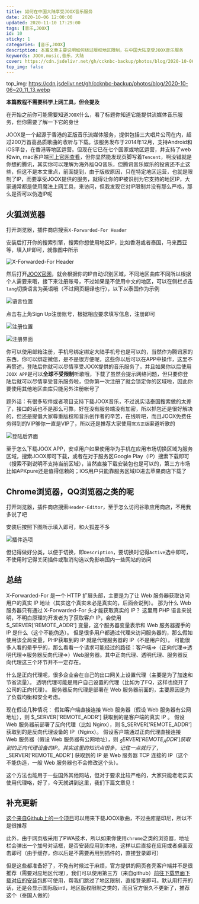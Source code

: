 ```yaml
---
title: 如何在中国大陆享受JOOX音乐服务
date: 2020-10-06 12:00:00
updated: 2020-11-10 17:29:00
tags: [音乐,JOOX]
id: 10
sticky: 1
categories: [音乐,JOOX] 
description: 本篇文章主要说明如何绕过版权地区限制，在中国大陆享受JOOX音乐服务
keywords: JOOX,music,音乐，大陆
cover: https://cdn.jsdelivr.net/gh/ccknbc-backup/photos/blog/2020-10-06~20_11_17.webp
top_img: false
---
```

top_img: https://cdn.jsdelivr.net/gh/ccknbc-backup/photos/blog/2020-10-06~20_11_13.webp

**本篇教程不需要科学上网工具，但会提及**

在开始之前你可能需要知道`JOOX`什么，看了标题你知道它能提供流媒体音乐服务，但你需要了解一下它的身世

JOOX是一个起源于香港的正版音乐流媒体服务，提供包括三大唱片公司在内，超过200万首高品质歌曲的收听与下载。该服务发布于2014年12月，支持Android和iOS平台，在香港等地区运营。但现在它已在七个国家或地区运营，并支持了web和win, mac客户端[可上官网查看](https://www.joox.com/)，但你显然能发现页脚写着`Tencent`，啊没错就是你想的腾讯，其实你可以理解为海外版QQ音乐，但腾讯音乐娱乐的投资还不止这些，但这不是本文重点，前面提到，由于版权原因，只在特定地区运营，也就是限制了IP，而要享受JOOX提供的服务，就得让你的IP被识别为它支持的地区IP，大家通常都是使用魔法上网工具，来访问，但我发现它对IP限制并没有那么严格，那么是否可以伪造IP呢

## 火狐浏览器

打开浏览器，插件商店搜索`X-Forwarded-For Header`

安装后打开你的搜索引擎，搜索你想使用地区IP，比如香港或者泰国，马来西亚等，填入IP即可，就像图中所示

![X-Forwarded-For Header](https://cdn.jsdelivr.net/gh/ccknbc-backup/photos/blog/2020-10-07~12_56_23.webp)

然后打开[JOOX官网](https://www.joox.com/)，就会根据你的IP自动识别区域，不同地区曲库不同所以根据个人需要来哦，接下来注册账号，不过如果是不使用中文的地区，可以在侧栏点击`lang`切换语言为英语哦（不过网页翻译也行），以下以泰国作为示例

![语言位置](https://cdn.jsdelivr.net/gh/ccknbc-backup/photos/blog/2020-10-07~12_59_56.webp)

点击右上角Sign Up注册账号，根据相应要求填写信息，注册即可

![注册位置](https://cdn.jsdelivr.net/gh/ccknbc-backup/photos/blog/2020-10-07~13_04_38.webp)

![注册界面](https://cdn.jsdelivr.net/gh/ccknbc-backup/photos/blog/2020-10-07~13_04_57.webp)

你可以使用邮箱注册，手机号绑定绑定大陆手机号也是可以的，当然作为腾讯家的东西，你可以绑定微信，是不是很方便呢，这些你以后可以在APP中操作，这里不再赘述，登陆后你就可以尽情享受JOOX提供的音乐服务了，并且如果你以后使用`JOOX APP`是可以**全球不受限制**听歌哦，下载了虽然会提示网络问题，但只要你登陆后就可以尽情享受音乐服务啦，但你第一次注册了就会锁定你的区域啦，因此你要使用其他地区曲库只能另外注册帐号了

题外话：有很多软件或者项目支持下载JOOX音乐，不过说实话泰国搜索做的太差了，接口的话也不是那么可靠，好在没有服务端没有加密，所以抓包还是很好解决的，但还是提倡大家尊重版权和音乐创作者的辛苦，在线听吧，而且JOOX免费任务得到的VIP够你一直是VIP了，所以还是推荐大家使用`官方正版`渠道听歌的

![登陆后界面](https://cdn.jsdelivr.net/gh/ccknbc-backup/photos/blog/2020-10-07~13_08_01.webp)

至于怎么下载JOOX APP，安卓用户如果使用华为手机在应用市场切换区域为服务区域，搜索JOOX即可下载，或者在对于服务区Google Play（IP）搜索下载即可（搜索不到说明不支持当前区域），当然直接下载安装包也是可以的，第三方市场比如APKpure还是值得信赖的；IOS用户只能靠服务区域ID进去苹果商店下载了

## Chrome浏览器，QQ浏览器之类的呢

打开浏览器，插件商店搜索`Header-Editor`，至于怎么访问谷歌应用商店，不用我多说了吧

安装后按照下图所示填入即可，和火狐差不多

![插件选项](https://cdn.jsdelivr.net/gh/ccknbc-backup/photos/blog/2020-10-07~13_11_20.webp)

但记得做好分类，以便于切换，即`Description`，要切换时记得`Active`选中即可，不使用时记得关闭插件或取消勾选以免影响国内一些网站的访问

## 总结

X-Forwarded-For 是一个 HTTP 扩展头部，主要是为了让 Web 服务器获取访问用户的真实 IP 地址（其实这个真实未必是真实的，后面会说到）。
    那为什么 Web 服务器只有通过 X-Forwarded-For 头才能获取真实的 IP？
    这里用 PHP 语言来说明，不明白原理的开发者为了获取客户 IP，会使用 $_SERVER['REMOTE_ADDR'] 变量，这个服务器变量表示和 Web 服务器握手的 IP 是什么（这个不能伪造）。
    但是很多用户都通过代理来访问服务器的，那么假如使用该全局变量，PHP获取到的 IP 就是代理服务器的 IP（不是用户的）。
    可能很多人看的晕乎乎的，那么看看一个请求可能经过的路径：客户端=>（正向代理=>透明代理=>服务器反向代理=>）Web服务器。其中正向代理、透明代理、服务器反向代理这三个环节并不一定存在。

什么是正向代理呢，很多企业会在自己的出口网关上设置代理（主要是为了加速和节省流量）。
透明代理可能是用户自己设置的代理（比如为了FQ，这样也绕开了公司的正向代理）。
服务器反向代理是部署在 Web 服务器前面的，主要原因是为了负载均衡和安全考虑。

现在假设几种情况：
    假如客户端直接连接 Web 服务器（假设 Web 服务器有公网地址），则 $_SERVER['REMOTE_ADDR'] 获取到的是客户端的真实 IP 。
    假设 Web 服务器前部署了反向代理（比如 Nginx），则 $_SERVER['REMOTE_ADDR'] 获取到的是反向代理设备的 IP（Nginx）。
    假设客户端通过正向代理直接连接 Web 服务器（假设 Web 服务器有公网地址），则 $_SERVER['REMOTE_ADDR'] 获取到的正向代理设备的 IP 。
其实这里的知识点很多，记住一点就行了，$_SERVER['REMOTE_ADDR'] 获取到的 IP 是 Web 服务器 TCP 连接的 IP（这个不能伪造，一般 Web 服务器也不会修改这个头）。

这个方法也能用于一些国外其他网站，但对于要求比较严格的，大家只能老老实实使用代理咯，好了，今天就讲到这里，我们下篇文章见！

## 补充更新

[这个来自Github上的一个项目](https://jooxdownloader.herokuapp.com/)可以用来下载JOOX歌曲，不过曲库是印尼，所以不是很推荐

此外，由于网页版采用了PWA技术，所以如果你使用`chrome`之类的浏览器，地址栏会弹出一个加号对话框，是否安装应用到本地，这样以后直接在应用或者桌面双击即可（由于缓存，你以后是不需要再用到插件的，直接登录即可）

但是这些都准备好了，不免有时候过于麻烦，官方提供的网页套壳客户端并不是很推荐（需要对应地区代理），我们可以使用第三方（来自github）[前往下载界面下载对应的安装包](https://github.com/Quad-B/saox/releases)即可使用，帮我们跳过了地区限制，直接登录即可。默认用打开的话，还是会显示国际版intl，地区版权限制之类的，而且官方很久不更新了，推荐这个（泰国人做的）